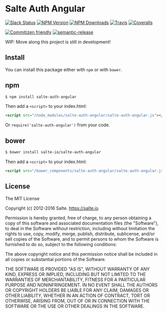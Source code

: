 # Salte Auth Angular
[![Slack Status][slack-image]][slack-url]
[![NPM Version][npm-version-image]][npm-url]
[![NPM Downloads][npm-downloads-image]][npm-url]
[![Travis][travis-ci-image]][travis-ci-url]
[![Coveralls][coveralls-image]][coveralls-url]

[![Commitizen friendly][commitizen-image]][commitizen-url]
[![semantic-release][semantic-release-image]][semantic-release-url]

WIP: Move along this project is still in development!

## Install

You can install this package either with `npm` or with `bower`.

## npm

```sh
$ npm install salte-auth-angular
```
Then add a `<script>` to your index.html:
```html
<script src="/node_modules/salte-auth-angular/salte-auth-angular.js"></script>
```
Or `require('salte-auth-angular')` from your code.

## bower

```sh
$ bower install salte-io/salte-auth-angular
```
Then add a `<script>` to your index.html:
```html
<script src="/bower_components/salte-auth-angular/salte-auth-angular.js"></script>
```

## License

The MIT License

Copyright (c) 2012-2016 Salte. https://salte.io

Permission is hereby granted, free of charge, to any person obtaining a copy
of this software and associated documentation files (the "Software"), to deal
in the Software without restriction, including without limitation the rights
to use, copy, modify, merge, publish, distribute, sublicense, and/or sell
copies of the Software, and to permit persons to whom the Software is
furnished to do so, subject to the following conditions:

The above copyright notice and this permission notice shall be included in
all copies or substantial portions of the Software.

THE SOFTWARE IS PROVIDED "AS IS", WITHOUT WARRANTY OF ANY KIND, EXPRESS OR
IMPLIED, INCLUDING BUT NOT LIMITED TO THE WARRANTIES OF MERCHANTABILITY,
FITNESS FOR A PARTICULAR PURPOSE AND NONINFRINGEMENT. IN NO EVENT SHALL THE
AUTHORS OR COPYRIGHT HOLDERS BE LIABLE FOR ANY CLAIM, DAMAGES OR OTHER
LIABILITY, WHETHER IN AN ACTION OF CONTRACT, TORT OR OTHERWISE, ARISING FROM,
OUT OF OR IN CONNECTION WITH THE SOFTWARE OR THE USE OR OTHER DEALINGS IN
THE SOFTWARE.

[slack-image]: https://salte-slack.herokuapp.com/badge.svg
[slack-url]: https://salte-slack.herokuapp.com/

[npm-version-image]: http://img.shields.io/npm/v/salte-auth-angular.svg?style=flat
[npm-downloads-image]: http://img.shields.io/npm/dm/salte-auth-angular.svg?style=flat
[npm-url]: https://npmjs.org/package/salte-auth-angular

[travis-ci-image]: https://img.shields.io/travis/salte-io/salte-auth-angular/master.svg?style=flat
[travis-ci-url]: https://travis-ci.org/salte-io/salte-auth-angular

[coveralls-image]: https://img.shields.io/coveralls/salte-io/salte-auth-angular/master.svg
[coveralls-url]: https://coveralls.io/github/salte-io/salte-auth-angular

[commitizen-image]: https://img.shields.io/badge/commitizen-friendly-brightgreen.svg
[commitizen-url]: http://commitizen.github.io/cz-cli/

[semantic-release-url]: https://github.com/semantic-release/semantic-release
[semantic-release-image]: https://img.shields.io/badge/%20%20%F0%9F%93%A6%F0%9F%9A%80-semantic--release-e10079.svg
